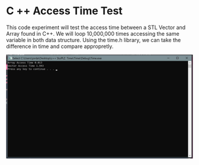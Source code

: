 # C ++ Access Time Test

This code experiment will test the access time between a STL Vector and Array found in C++. We will loop 10,000,000 times accessing the same variable in both data structure. Using the time.h library, we can take the difference in time and compare appropretly. 

<img src="Repository Images/Access Time Demo.JPG">
